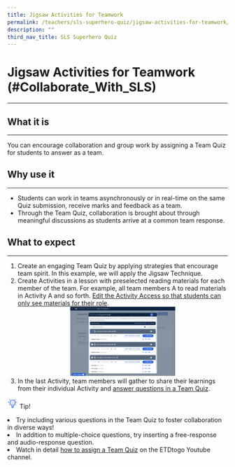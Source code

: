 ```yaml
---
title: Jigsaw Activities for Teamwork
permalink: /teachers/sls-superhero-quiz/jigsaw-activities-for-teamwork/
description: ""
third_nav_title: SLS Superhero Quiz
---
```

<h1 class="page-title">Jigsaw Activities for Teamwork (#Collaborate_With_SLS)</h1>
<hr>

  <h2>What it is</h2>
  <hr>
  <p>You can encourage collaboration and group work by assigning a Team Quiz for students to answer as a team.</p>
  
  <h2>Why use it</h2>
  <hr>
  <ul>
    <li>Students can work in teams asynchronously or in real-time on the same Quiz submission, receive marks and feedback as a team.</li>
    <li>Through the Team Quiz, collaboration is brought about through meaningful discussions as students arrive at a common team response.</li>
  </ul>
  
  <h2>What to expect</h2>
  <hr>
  <ol>
    <li>Create an engaging Team Quiz by applying strategies that encourage team spirit. In this example, we will apply the Jigsaw Technique.</li>
    <li>Create Activities in a lesson with preselected reading materials for each member of the team. For example, all team members A to read materials in Activity A and so forth. 
      <a target="_blank" href="https://www.learning.moe.edu.sg/sls/teachers/user-guide/vle/teacher/AssignmentFeedback/ChangeAccess.html">Edit the Activity Access so that students can only see materials for their role</a>.
    </li>
    <div style="text-align:center;">
      <a target="_blank" href="/images/2Teacher/Marcomms/SLS%20Superhero%20Quiz/Jigsaw.png"> <img width="50%" src="/images/2Teacher/Marcomms/SLS%20Superhero%20Quiz/Jigsaw.png"></a>
    </div>
    <li>In the last Activity, team members will gather to share their learnings from their individual Activity and 
      <a target="_blank" href="https://www.learning.moe.edu.sg/sls/students/user-guide/vle/student/Assignments/AttemptTeam.html">answer questions in a Team Quiz</a>.
    </li>
  </ol>


<p><img style="width:1.5rem; display: inline;" src="/images/Icons/Bulb32.svg"> Tip!
</p><li>Try including various questions in the Team Quiz to foster collaboration in diverse ways!</li>
      <li>In addition to multiple-choice questions, try inserting a free-response and audio-response question.</li>
      <li>Watch in detail <a target="_blank" href="https://www.youtube.com/watch?v=xtB_uT1WhVw">how to assign a Team Quiz</a> on the ETDtogo Youtube channel.</li>
    
  
